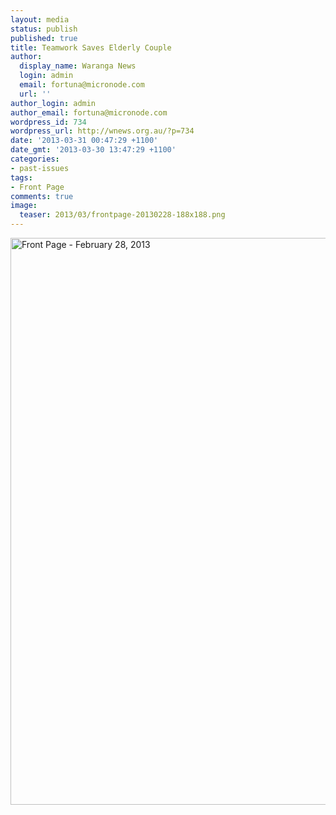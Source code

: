 ```yaml
---
layout: media
status: publish
published: true
title: Teamwork Saves Elderly Couple
author:
  display_name: Waranga News
  login: admin
  email: fortuna@micronode.com
  url: ''
author_login: admin
author_email: fortuna@micronode.com
wordpress_id: 734
wordpress_url: http://wnews.org.au/?p=734
date: '2013-03-31 00:47:29 +1100'
date_gmt: '2013-03-30 13:47:29 +1100'
categories:
- past-issues
tags:
- Front Page
comments: true
image:
  teaser: 2013/03/frontpage-20130228-188x188.png
---
```


<a href="{{ site.url }}/images/2013/03/frontpage-20130228.pdf"><img class="alignnone size-full wp-image-732" alt="Front Page - February 28, 2013" src="{{ site.url }}/images/2013/03/frontpage-20130228.png" width="624" height="907" /></a>
